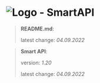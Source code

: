 # ![Logo](https://cdn.minevalley.eu/branding/logo_64px_cropped.png) - SmartAPI

> **README.md**:
>
> latest change: _04.09.2022_

> **Smart API**:
>
> version: _1.20_
>
> latest change: _04.09.2022_
